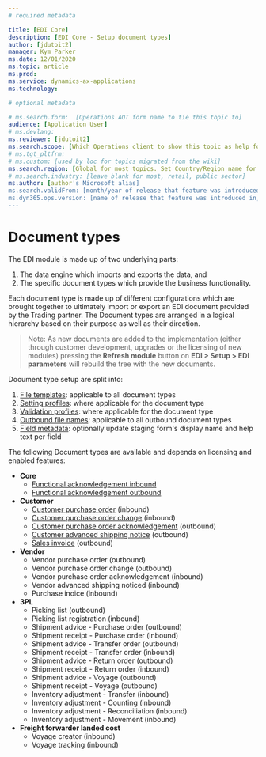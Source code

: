 ```yaml
---
# required metadata

title: [EDI Core]
description: [EDI Core - Setup document types]
author: [jdutoit2]
manager: Kym Parker
ms.date: 12/01/2020
ms.topic: article
ms.prod: 
ms.service: dynamics-ax-applications
ms.technology: 

# optional metadata

# ms.search.form:  [Operations AOT form name to tie this topic to]
audience: [Application User]
# ms.devlang: 
ms.reviewer: [jdutoit2]
ms.search.scope: [Which Operations client to show this topic as help for, to be set by content strategist, see list here: https://microsoft.sharepoint.com/teams/DynDoc/_layouts/15/WopiFrame.aspx?sourcedoc={23419e1c-eb64-42e9-aa9b-79875b428718}&action=edit&wd=target%28Core%20Dynamics%20AX%20CP%20requirements%2Eone%7C4CC185C0%2DEFAA%2D42CD%2D94B9%2D8F2A45E7F61A%2FVersions%20list%20for%20docs%20topics%7CC14BE630%2D5151%2D49D6%2D8305%2D554B5084593C%2F%29]
# ms.tgt_pltfrm: 
# ms.custom: [used by loc for topics migrated from the wiki]
ms.search.region: [Global for most topics. Set Country/Region name for localizations]
# ms.search.industry: [leave blank for most, retail, public sector]
ms.author: [author's Microsoft alias]
ms.search.validFrom: [month/year of release that feature was introduced in, in format yyyy-mm-dd]
ms.dyn365.ops.version: [name of release that feature was introduced in, see list here: https://microsoft.sharepoint.com/teams/DynDoc/_layouts/15/WopiFrame.aspx?sourcedoc={23419e1c-eb64-42e9-aa9b-79875b428718}&action=edit&wd=target%28Core%20Dynamics%20AX%20CP%20requirements%2Eone%7C4CC185C0%2DEFAA%2D42CD%2D94B9%2D8F2A45E7F61A%2FVersions%20list%20for%20docs%20topics%7CC14BE630%2D5151%2D49D6%2D8305%2D554B5084593C%2F%29]
---
```


# Document types

The EDI module is made up of two underlying parts: <br>
1. The data engine which imports and exports the data, and <br>
2. The specific document types which provide the business functionality. <br>

Each document type is made up of different configurations which are brought together to ultimately import or export an EDI document provided by the Trading partner.
The Document types are arranged in a logical hierarchy based on their purpose as well as their direction.

> Note: As new documents are added to the implementation (either through customer development, upgrades or the licensing of new modules) pressing the **Refresh module** button on **EDI > Setup > EDI parameters** will rebuild the tree with the new documents.

Document type setup are split into:
1. [File templates](DocumentTypes/File%20templates.md): applicable to all document types
2. [Setting profiles](DocumentTypes/Setting%20profiles.md): where applicable for the document type
3. [Validation profiles](DocumentTypes/Validation%20profiles.md): where applicable for the document type
4. [Outbound file names](DocumentTypes/Outbound%20filenames.md): applicable to all outbound document types
5. [Field metadata](DocumentTypes/Field%20metadata.md): optionally update staging form's display name and help text per field

The following Document types are available and depends on licensing and enabled features:
- **Core**
  - [Functional acknowledgement inbound](../DOCUMENTS/Functional%20acknowledgement%20inbound.md)
  - [Functional acknowledgement outbound](../DOCUMENTS/Functional%20acknowledgement%20outbound.md)
- **Customer**
  - [Customer purchase order](../../CUSTOMER/DOCUMENTS/Customer%20Purchase%20order.md) (inbound)
  - [Customer purchase order change](../../CUSTOMER/DOCUMENTS/Customer%20Purchase%20order%20change.md) (inbound)
  - [Customer purchase order acknowledgement](../../CUSTOMER/DOCUMENTS/Customer%20Purchase%20order%20acknowledgement.md) (outbound)
  - [Customer advanced shipping notice](../../CUSTOMER/DOCUMENTS/Customer%20advanced%20shipping%20notice.md) (outbound)
  - [Sales invoice](../../CUSTOMER/DOCUMENTS/Sales%20invoice.md) (outbound)
- **Vendor**
  - Vendor purchase order (outbound)
  - Vendor purchase order change (outbound)
  - Vendor purchase order acknowledgement (inbound)
  - Vendor advanced shipping noticed (inbound)
  - Purchase inoice (inbound)
- **3PL**
  - Picking list (outbound)
  - Picking list registration (inbound)
  - Shipment advice - Purchase order (outbound)
  - Shipment receipt - Purchase order (inbound)
  - Shipment advice - Transfer order (outbound)
  - Shipment receipt - Transfer order (inbound)
  - Shipment advice - Return order (outbound)
  - Shipment receipt - Return order (inbound)
  - Shipment advice - Voyage (outbound)
  - Shipment receipt - Voyage (outbound)
  - Inventory adjustment - Transfer (inbound)
  - Inventory adjustment - Counting (inbound)
  - Inventory adjustment - Reconciliation (inbound)
  - Inventory adjustment - Movement (inbound)
- **Freight forwarder landed cost**
  - Voyage creator (inbound)
  - Voyage tracking (inbound)
